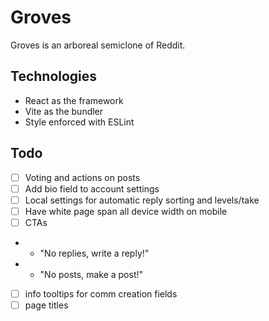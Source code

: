 # Groves

Groves is an arboreal semiclone of Reddit.

## Technologies

- React as the framework
- Vite as the bundler
- Style enforced with ESLint

## Todo

- [ ] Voting and actions on posts
- [ ] Add bio field to account settings
- [ ] Local settings for automatic reply sorting and levels/take
- [ ] Have white page span all device width on mobile
- [ ] CTAs
- - "No replies, write a reply!"
- - "No posts, make a post!"
- [ ] info tooltips for comm creation fields
- [ ] page titles
